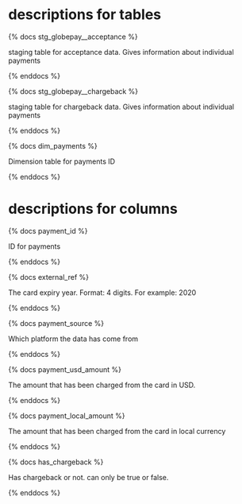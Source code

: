  # descriptions for tables
{% docs stg_globepay__acceptance %}

staging table for acceptance data. Gives information about individual payments
 
{% enddocs %}

{% docs stg_globepay__chargeback %}

staging table for chargeback data. Gives information about individual payments
 
{% enddocs %}

{% docs dim_payments %}

Dimension table for payments ID
 
{% enddocs %}

# descriptions for columns
{% docs payment_id %}

ID for payments
 
{% enddocs %}

{% docs external_ref %}

The card expiry year. Format: 4 digits. For example: 2020
 
{% enddocs %}

{% docs payment_source %}

Which platform the data has come from
 
{% enddocs %}

{% docs payment_usd_amount %}

The amount that has been charged from the card in USD.

{% enddocs %}

{% docs payment_local_amount %}

The amount that has been charged from the card in local currency

{% enddocs %}

{% docs has_chargeback %}

Has chargeback or not. can only be true or false.

{% enddocs %}
